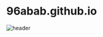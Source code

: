# 96abab.github.io

 
![header](https://capsule-render.vercel.app/api?type=slice&color=auto&height=300&section=header&text=capsule%20render&fontSize=90)